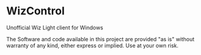 # WizControl
Unofficial Wiz Light client for Windows

The Software and code available in this project are provided "as is" without warranty of any kind, either express or implied. Use at your own risk. 
